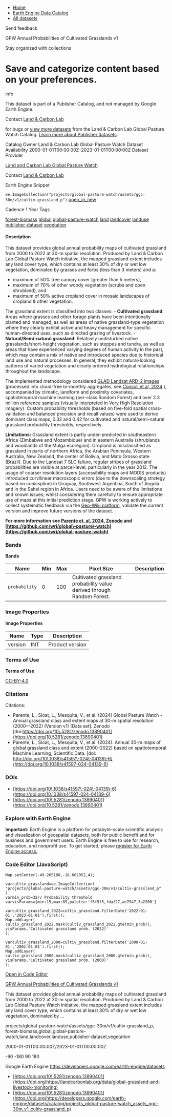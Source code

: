 



* [Home](https://developers.google.com/)
* [Earth Engine Data Catalog](https://developers.google.com/earth-engine/datasets)
* [All datasets](https://developers.google.com/earth-engine/datasets/catalog)





 
 
 Send feedback
 
 

GPW Annual Probabilities of Cultivated Grasslands v1


 
 Stay organized with collections
 

 
 Save and categorize content based on your preferences.
======================================================================================================================================================









info


 This dataset is part of a Publisher Catalog, and not managed by Google Earth Engine.
 
 Contact [Land \& Carbon Lab](https://landcarbonlab.org/subscribe)
 
 for bugs or [view more datasets](https://developers.google.com/earth-engine/datasets/publisher/global-pasture-watch)
 from the Land \& Carbon Lab Global Pasture Watch Catalog. [Learn more about Publisher datasets](/earth-engine/datasets/publisher).
 






Catalog Owner
Land \& Carbon Lab Global Pasture Watch
Dataset Availability
2000\-01\-01T00:00:00Z–2023\-01\-01T00:00:00Z
Dataset Provider


[Land and Carbon Lab Global Pasture Watch](https://landcarbonlab.org/data/global-grassland-and-livestock-monitoring)


Contact
[Land \& Carbon Lab](https://landcarbonlab.org/subscribe)

Earth Engine Snippet


`ee.ImageCollection("projects/global-pasture-watch/assets/ggc-30m/v1/cultiv-grassland_p")` 
[open\_in\_new](https://code.earthengine.google.com/?scriptPath=Examples:Datasets/global-pasture-watch/projects_global-pasture-watch_assets_ggc-30m_v1_cultiv-grassland_p)





Cadence
1 Year
Tags


[forest\-biomass](/earth-engine/datasets/tags/forest-biomass)
[global](/earth-engine/datasets/tags/global)
[global\-pasture\-watch](/earth-engine/datasets/tags/global-pasture-watch)
[land](/earth-engine/datasets/tags/land)
[landcover](/earth-engine/datasets/tags/landcover)
[landuse](/earth-engine/datasets/tags/landuse)
[publisher\-dataset](/earth-engine/datasets/tags/publisher-dataset)
[vegetation](/earth-engine/datasets/tags/vegetation)








#### Description



This dataset provides global annual probability maps of cultivated
grassland from 2000 to 2022 at 30\-m spatial resolution. 
Produced by Land \&
Carbon Lab Global Pasture Watch initiative, the mapped grassland extent
includes any land cover type, which contains at least 30% of dry or wet
low vegetation, dominated by grasses and forbs (less than 3 meters) 
and a:


* maximum of 50% tree canopy cover (greater than 5 meters),
* maximum of 70% of other woody vegetation (scrubs and open shrubland), and
* maximum of 50% active cropland cover in mosaic landscapes of cropland
\& other vegetation.


The grassland extent is classified into two classes:
\- **Cultivated grassland**: Areas where grasses and other forage plants have
been intentionally planted and managed, as well as areas of native 
grassland\-type vegetation where they clearly exhibit active and
heavy management for specific human\-directed uses, such as directed
grazing of livestock.
\- **Natural/Semi\-natural grassland**: Relatively undisturbed native
grasslands/short\-height vegetation, such as steppes and tundra, 
as well as areas that have experienced varying degrees of human 
activity in the past, which may contain a mix of native and 
introduced species due to historical land use and natural processes. 
In general, they exhibit natural\-looking patterns of varied vegetation 
and clearly ordered hydrological relationships throughout the landscape.


The implemented methodology considered [GLAD Landsat ARD\-2 images](https://glad.umd.edu/ard) (processed into cloud\-free bi\-monthly 
aggregates, see [Consoli et al, 2024](https://doi.org/10.7717/peerj.18585)
), accompanied by climatic, landform and proximity covariates, 
spatiotemporal machine learning (per\-class Random Forest) and over 
2\.3 million reference samples (visually interpreted in Very High 
Resolution imagery). Custom probability thresholds (based on five\-fold 
spatial cross\-validation and balanced precision and recall values) 
were used to derive dominant class maps, 0\.32 and 0\.42 for 
cultivated and natural/semi\-natural grassland probability thresholds, respectively.


**Limitations:** Grassland extent is partly under\-predicted in southeastern
Africa (Zimbabwe and Mozambique) and in eastern Australia (shrublands and
woodlands of the Mulga ecoregion). Cropland is misclassified as grassland
in parts of northern Africa, the Arabian Peninsula, Western Australia, 
New Zealand, the center of Bolivia, and Mato Grosso state (Brazil). Due 
to the Landsat 7 SLC failure, regular stripes of grassland probabilities 
are visible at parcel\-level, particularly in the year 2012\. The usage of 
coarser resolution layers (accessibility maps and MODIS products) 
introduced curvilinear macroscopic errors (due to the downscaling 
strategy based on cubicspline) in Uruguay, Southwest Argentina, South 
of Angola and in the Sahel region in Africa. Users need to be aware 
of the limitations and known issues; whilst considering them 
carefully to ensure appropriate use of maps at this initial prediction 
stage. GPW is working actively to collect systematic feedback via the [Geo\-Wiki 
platform](https://www.geo-wiki.org), validate the current version 
and improve future versions of the dataset.


**For more information see [Parente et. al, 2024](http://doi.org/10.1038/s41597-024-04139-6),
[Zenodo](https://zenodo.org/records/13890401) and 
[https://github.com/wri/global\-pasture\-watch](https://github.com/wri/global-pasture-watch)**





### Bands


**Bands**




| Name | Min | Max | Pixel Size | Description |
| --- | --- | --- | --- | --- |
| `probability` | 0 | 100 | Cultivated grassland probability value derived through Random Forest. |




### Image Properties


**Image Properties**




| Name | Type | Description |
| --- | --- | --- |
| version | INT | Product version |




### Terms of Use


**Terms of Use**


[CC\-BY\-4\.0](https://spdx.org/licenses/CC-BY-4.0.html)




### Citations



Citations:
* Parente, L., Sloat, L., Mesquita, V., et al. (2024\) 
Global Pasture Watch \- Annual grassland class and extent 
maps at 30\-m spatial resolution (2000—2022\) (Version v1\) 
\[Data set]. Zenodo
[doi:https://doi.org/10\.5281/zenodo.13890401](https://doi.org/10.5281/zenodo.13890401)
* Parente, L., Sloat, L., Mesquita, V., et al. (2024\).
Annual 30\-m maps of global grassland class and extent (2000–2022\) 
based on spatiotemporal Machine Learning, Scientific Data.
[doi: http://doi.org/10\.1038/s41597\-024\-04139\-6](http://doi.org/10.1038/s41597-024-04139-6)





### DOIs


* [https://doi.org/10\.1038/s41597\-024\-04139\-6](https://doi.org/10.1038/s41597-024-04139-6)
* [https://doi.org/10\.5281/zenodo.13890401](https://doi.org/10.5281/zenodo.13890401)




### Explore with Earth Engine


**Important:** 
 Earth Engine is a platform for petabyte\-scale scientific analysis and visualization of
 geospatial datasets, both for public benefit and for business and government users.
 Earth Engine is free to use for research, education, and nonprofit use. To get started, please
 [register for Earth Engine access.](https://console.cloud.google.com/earth-engine)



### Code Editor (JavaScript)



```
Map.setCenter(-49.265188,-16.602052,4);

varcultiv_grassland=ee.ImageCollection(
"projects/global-pasture-watch/assets/ggc-30m/v1/cultiv-grassland_p"
)
varmin_prob=32// Probability threshold
varvisParams={min:15,max:85,palette:'f5f5f5,fdaf27,ae7947,3a2200'}

varcultiv_grassland_2022=cultiv_grassland.filterDate('2022-01-01','2023-01-01').first();
Map.addLayer(
cultiv_grassland_2022.mask(cultiv_grassland_2022.gte(min_prob)),
visParams,'Cultivated grassland prob. (2022)'
);

varcultiv_grassland_2000=cultiv_grassland.filterDate('2000-01-01','2001-01-01').first();
Map.addLayer(
cultiv_grassland_2000.mask(cultiv_grassland_2000.gte(min_prob)),
visParams,'Cultivated grassland prob. (2000)'
);
```



[Open in Code Editor](https://code.earthengine.google.com/?scriptPath=Examples:Datasets/global-pasture-watch/projects_global-pasture-watch_assets_ggc-30m_v1_cultiv-grassland_p)


[GPW Annual Probabilities of Cultivated Grasslands v1](/earth-engine/datasets/catalog/projects_global-pasture-watch_assets_ggc-30m_v1_cultiv-grassland_p)

This dataset provides global annual probability maps of cultivated grassland from 2000 to 2022 at 30\-m spatial resolution. Produced by Land \& Carbon Lab Global Pasture Watch initiative, the mapped grassland extent includes any land cover type, which contains at least 30% of dry or wet low vegetation, dominated by …

 projects/global\-pasture\-watch/assets/ggc\-30m/v1/cultiv\-grassland\_p,
 forest\-biomass,global,global\-pasture\-watch,land,landcover,landuse,publisher\-dataset,vegetation

2000\-01\-01T00:00:00Z/2023\-01\-01T00:00:00Z



 \-90 \-180 90 180
 



Google Earth Engine
https://developers.google.com/earth\-engine/datasets

* [https://doi.org/10\.5281/zenodo.13890401](https://doi.org/https://landcarbonlab.org/data/global-grassland-and-livestock-monitoring)
* [https://doi.org/10\.5281/zenodo.13890401](https://doi.org/https://developers.google.com/earth-engine/datasets/catalog/projects_global-pasture-watch_assets_ggc-30m_v1_cultiv-grassland_p)









